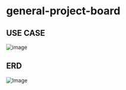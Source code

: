 # general-project-board

## USE CASE

![image](https://github.com/IToriginal/general-project-board/assets/117193889/01aacd53-1a68-441c-a3f3-45ac3b8d0374)

## ERD

![Image](https://github.com/IToriginal/general-project-board/assets/117193889/024b2aa3-ff41-4099-b85c-7ef3ff6e2e49)
